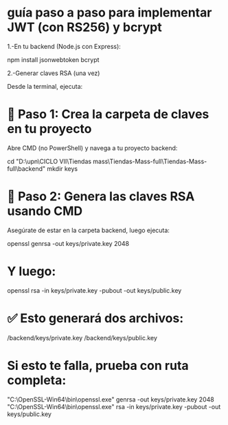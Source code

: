 # guía paso a paso para implementar JWT (con RS256) y bcrypt


1.-En tu backend (Node.js con Express):

npm install jsonwebtoken bcrypt


2.-Generar claves RSA (una vez)

Desde la terminal, ejecuta:

# 🧭 Paso 1: Crea la carpeta de claves en tu proyecto
Abre CMD (no PowerShell) y navega a tu proyecto backend:


cd "D:\upn\CICLO VII\Tiendas mass\Tiendas-Mass-full\Tiendas-Mass-full\backend"
mkdir keys

# 🔐 Paso 2: Genera las claves RSA usando CMD
Asegúrate de estar en la carpeta backend, luego ejecuta:


openssl genrsa -out keys/private.key 2048
# Y luego:

openssl rsa -in keys/private.key -pubout -out keys/public.key
# ✅ Esto generará dos archivos:


/backend/keys/private.key
/backend/keys/public.key

# Si esto te falla, prueba con ruta completa:

"C:\OpenSSL-Win64\bin\openssl.exe" genrsa -out keys/private.key 2048
"C:\OpenSSL-Win64\bin\openssl.exe" rsa -in keys/private.key -pubout -out keys/public.key
